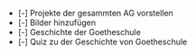 - [-] Projekte der gesammten AG vorstellen
- [-] Bilder hinzufügen
- [-] Geschichte der Goetheschule 
- [-] Quiz zu der Geschichte von Goetheschule 
